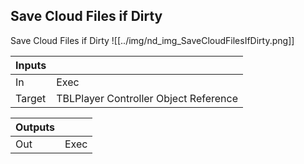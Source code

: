 ## Save Cloud Files if Dirty
Save Cloud Files if Dirty
![[../img/nd_img_SaveCloudFilesIfDirty.png]]

|Inputs||
|--|--|
| In | Exec |
| Target | TBLPlayer Controller Object Reference |

|Outputs||
|--|--|
| Out | Exec |
